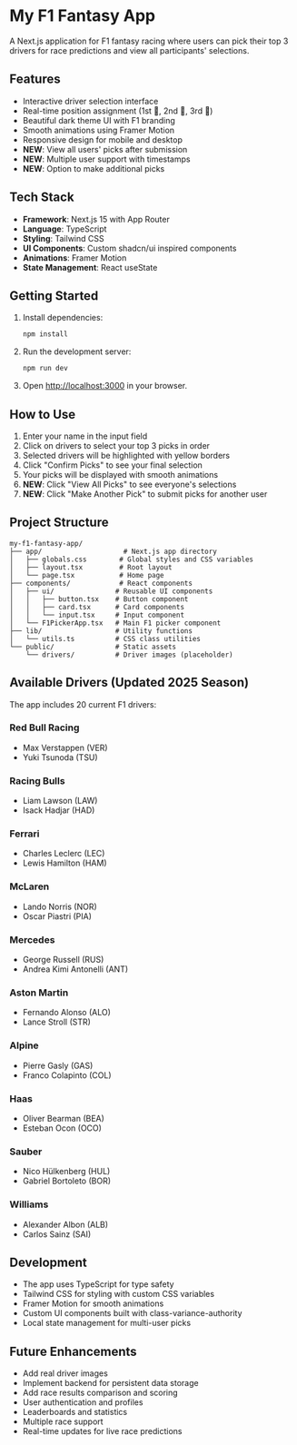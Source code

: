 # My F1 Fantasy App

A Next.js application for F1 fantasy racing where users can pick their top 3 drivers for race predictions and view all participants' selections.

## Features

- Interactive driver selection interface
- Real-time position assignment (1st 🥇, 2nd 🥈, 3rd 🥉)
- Beautiful dark theme UI with F1 branding
- Smooth animations using Framer Motion
- Responsive design for mobile and desktop
- **NEW**: View all users' picks after submission
- **NEW**: Multiple user support with timestamps
- **NEW**: Option to make additional picks

## Tech Stack

- **Framework**: Next.js 15 with App Router
- **Language**: TypeScript
- **Styling**: Tailwind CSS
- **UI Components**: Custom shadcn/ui inspired components
- **Animations**: Framer Motion
- **State Management**: React useState

## Getting Started

1. Install dependencies:
   ```bash
   npm install
   ```

2. Run the development server:
   ```bash
   npm run dev
   ```

3. Open [http://localhost:3000](http://localhost:3000) in your browser.

## How to Use

1. Enter your name in the input field
2. Click on drivers to select your top 3 picks in order
3. Selected drivers will be highlighted with yellow borders
4. Click "Confirm Picks" to see your final selection
5. Your picks will be displayed with smooth animations
6. **NEW**: Click "View All Picks" to see everyone's selections
7. **NEW**: Click "Make Another Pick" to submit picks for another user

## Project Structure

```
my-f1-fantasy-app/
├── app/                    # Next.js app directory
│   ├── globals.css        # Global styles and CSS variables
│   ├── layout.tsx         # Root layout
│   └── page.tsx           # Home page
├── components/            # React components
│   ├── ui/               # Reusable UI components
│   │   ├── button.tsx    # Button component
│   │   ├── card.tsx      # Card components
│   │   └── input.tsx     # Input component
│   └── F1PickerApp.tsx   # Main F1 picker component
├── lib/                  # Utility functions
│   └── utils.ts          # CSS class utilities
└── public/               # Static assets
    └── drivers/          # Driver images (placeholder)
```

## Available Drivers (Updated 2025 Season)

The app includes 20 current F1 drivers:

### Red Bull Racing
- Max Verstappen (VER)
- Yuki Tsunoda (TSU)

### Racing Bulls
- Liam Lawson (LAW)
- Isack Hadjar (HAD)

### Ferrari
- Charles Leclerc (LEC)
- Lewis Hamilton (HAM)

### McLaren
- Lando Norris (NOR)
- Oscar Piastri (PIA)

### Mercedes
- George Russell (RUS)
- Andrea Kimi Antonelli (ANT)

### Aston Martin
- Fernando Alonso (ALO)
- Lance Stroll (STR)

### Alpine
- Pierre Gasly (GAS)
- Franco Colapinto (COL)

### Haas
- Oliver Bearman (BEA)
- Esteban Ocon (OCO)

### Sauber
- Nico Hülkenberg (HUL)
- Gabriel Bortoleto (BOR)

### Williams
- Alexander Albon (ALB)
- Carlos Sainz (SAI)

## Development

- The app uses TypeScript for type safety
- Tailwind CSS for styling with custom CSS variables
- Framer Motion for smooth animations
- Custom UI components built with class-variance-authority
- Local state management for multi-user picks

## Future Enhancements

- Add real driver images
- Implement backend for persistent data storage
- Add race results comparison and scoring
- User authentication and profiles
- Leaderboards and statistics
- Multiple race support
- Real-time updates for live race predictions
